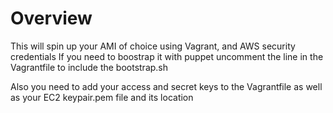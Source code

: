 # Overview

This will spin up your AMI of choice using Vagrant, and AWS security credentials
If you need to boostrap it with puppet uncomment the line in the Vagrantfile to include
the bootstrap.sh

Also you need to add your access and secret keys to the Vagrantfile as well as your EC2 keypair.pem file and its 
location

